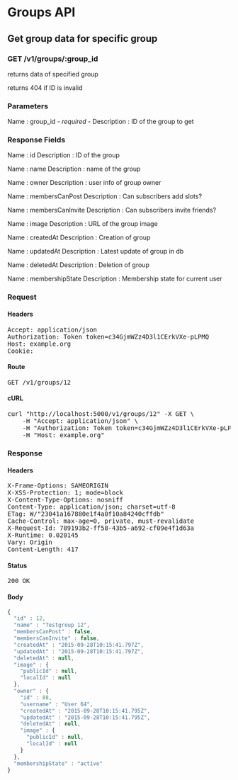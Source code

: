 # Groups API

## Get group data for specific group

### GET /v1/groups/:group_id

returns data of specified group

returns 404 if ID is invalid



### Parameters

Name : group_id *- required -*
Description : ID of the group to get


### Response Fields

Name : id
Description : ID of the group

Name : name
Description : name of the group

Name : owner
Description : user info of group owner

Name : membersCanPost
Description : Can subscribers add slots?

Name : membersCanInvite
Description : Can subscribers invite friends?

Name : image
Description : URL of the group image

Name : createdAt
Description : Creation of group

Name : updatedAt
Description : Latest update of group in db

Name : deletedAt
Description : Deletion of group

Name : membershipState
Description : Membership state for current user

### Request

#### Headers

<pre>Accept: application/json
Authorization: Token token=c34GjmWZz4D3l1CErkVXe-pLPMQ
Host: example.org
Cookie: </pre>

#### Route

<pre>GET /v1/groups/12</pre>

#### cURL

<pre class="request">curl &quot;http://localhost:5000/v1/groups/12&quot; -X GET \
	-H &quot;Accept: application/json&quot; \
	-H &quot;Authorization: Token token=c34GjmWZz4D3l1CErkVXe-pLPMQ&quot; \
	-H &quot;Host: example.org&quot;</pre>

### Response

#### Headers

<pre>X-Frame-Options: SAMEORIGIN
X-XSS-Protection: 1; mode=block
X-Content-Type-Options: nosniff
Content-Type: application/json; charset=utf-8
ETag: W/&quot;23041a167880e1f4a0f10a84240cffdb&quot;
Cache-Control: max-age=0, private, must-revalidate
X-Request-Id: 789193b2-ff58-43b5-a692-cf09e4f1d63a
X-Runtime: 0.020145
Vary: Origin
Content-Length: 417</pre>

#### Status

<pre>200 OK</pre>

#### Body

```javascript
{
  "id" : 12,
  "name" : "Testgroup 12",
  "membersCanPost" : false,
  "membersCanInvite" : false,
  "createdAt" : "2015-09-28T10:15:41.797Z",
  "updatedAt" : "2015-09-28T10:15:41.797Z",
  "deletedAt" : null,
  "image" : {
    "publicId" : null,
    "localId" : null
  },
  "owner" : {
    "id" : 88,
    "username" : "User 64",
    "createdAt" : "2015-09-28T10:15:41.795Z",
    "updatedAt" : "2015-09-28T10:15:41.795Z",
    "deletedAt" : null,
    "image" : {
      "publicId" : null,
      "localId" : null
    }
  },
  "membershipState" : "active"
}
```
